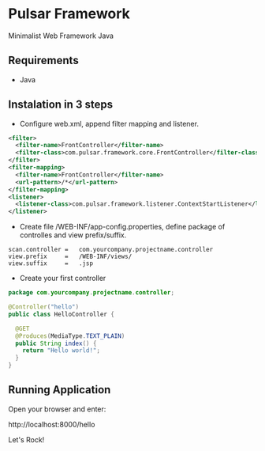 Pulsar Framework
================

Minimalist Web Framework Java

Requirements
------------

 - Java 

Instalation in 3 steps
----------------------

 + Configure web.xml, append filter mapping and listener.

```xml
<filter>
  <filter-name>FrontController</filter-name>
  <filter-class>com.pulsar.framework.core.FrontController</filter-class>
</filter>
<filter-mapping>
  <filter-name>FrontController</filter-name>
  <url-pattern>/*</url-pattern>
</filter-mapping>
<listener>
  <listener-class>com.pulsar.framework.listener.ContextStartListener</listener-class>
</listener>
```
 + Create file /WEB-INF/app-config.properties, define package of controlles and view prefix/suffix.

```properties
scan.controller =   com.yourcompany.projectname.controller
view.prefix     =   /WEB-INF/views/
view.suffix     =   .jsp
```
 + Create your first controller

```java
package com.yourcompany.projectname.controller;

@Controller("hello")
public class HelloController {

  @GET
  @Produces(MediaType.TEXT_PLAIN)
  public String index() {
    return "Hello world!";
  }
}
```
Running Application
-------------------

Open your browser and enter:

  http://localhost:8000/hello

Let's Rock!